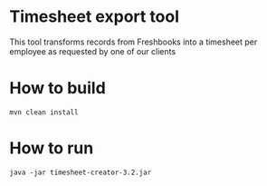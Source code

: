 # Timesheet export tool
This tool transforms records from Freshbooks into a timesheet per employee as requested by one of our clients

# How to build

```
mvn clean install
```


# How to run

```
java -jar timesheet-creator-3.2.jar
```